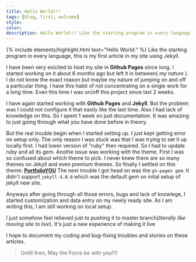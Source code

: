 ```yaml
---
title: Hello World!!!
tags: [blog, first, welcome]
style: 
color: 
description: Hello World!!! Like the starting program in every language, this is my first article in my site using Jekyll.
---
```


{% include elements/highlight.html text="Hello World:" %}
Like the starting program in every language, this is my first article in my site using Jekyll.

I have been very exicited to host my site in **Github Pages** since long. I started working on it about 6 months ago but left it in between( *my nature* ). I do not know the exact reason but maybe my nature of jumping on and off a particular thing. I have this habit of not concentrating on a single work for a long time. Even this time I was on/off this project since last 2 weeks.

I have again started working with **Github Pages** and **Jekyll**. But the problem was I could not configure it that easily like the last time. Also I had lack of knowledge on this. So I spent 1 week on just documentation. It was amazing to just going through what you have done before in theory. 

But the real trouble begin when I started setting up. I just kept getting error on setup only. The only reason I was stuck was that I was trying to set it up locally first. I had lower version of "ruby" then required. So I had to update ruby and all its gem. Anothe issue was working with the theme. First I was so confused about which theme to pick. I never knew there are so many themes on Jekyll and even premium themes. So finally I settled on this theme: [**PortfolioYOU**](https://github.com/YoussefRaafatNasry/portfolYOU) The next trouble I got head on was the `gh-pages gem`. It didn't support `jekyll 4.0.0` which was the default gem on inital setup of jekyll new site.

Anyways after going through all those errors, bugs and lack of knowlege, I started customization and data entry on my newly ready site. As I am writing this, I am still working on local setup. 

I just somehow feel relieved just to pushing it to master branch(*literally like moving site to live*). It's just a new experience of making it live

I hope to document my coding and bug-fixing troubles and stories on these articles.

>Untill then, May the Force be with you!!!!